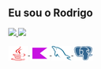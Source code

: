 ## Eu sou o Rodrigo
<div>
  <a href="https://github.com/rdrsantos">
  <img height="180em" src="https://github-readme-stats.vercel.app/api?username=rdrsantos&show_icons=true&theme=dracula&include_all_commits=true&count_private=true"/>
  <img height="180em" src="https://github-readme-stats.vercel.app/api/top-langs/?username=rdrsantos&layout=compact&langs_count=7&theme=dracula"/>
</div>
<div style="display: inline_block"><br>
  <img align="center" alt="rdr-java" height="30" width="40" src="https://raw.githubusercontent.com/devicons/devicon/master/icons/java/java-plain.svg">
  <img align="center" alt="rdr-kotlin" height="30" width="40" src="https://raw.githubusercontent.com/devicons/devicon/master/icons/kotlin/kotlin-plain.svg">
  <img align="center" alt="rdr-mysql" height="30" width="40" src="https://raw.githubusercontent.com/devicons/devicon/master/icons/mysql/mysql-plain.svg">
  <img align="center" alt="rdr-postgres" height="30" width="40" src="https://raw.githubusercontent.com/devicons/devicon/master/icons/postgresql/postgresql-plain.svg">
</div>

